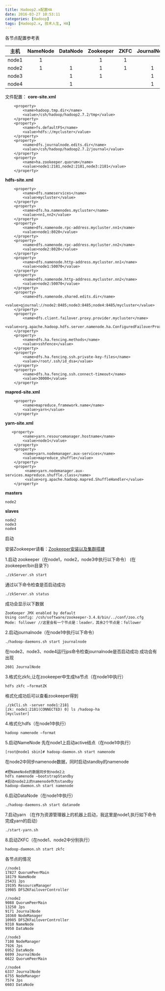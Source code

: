 ```yaml
---
title: Hadoop2.x配置HA
date: 2016-03-27 10:53:11
categories: [Hadoop]
tags: [Hadoop2.x, 技术人生, HA]
---
```

各节点配置参考表

| 主机 | NameNode | DataNode | Zookeeper | ZKFC | JournalNode | ResourceManager | NodeManager |
|:-----:|:-----:|:-----:|:-----:|:-----:|:-----:|:-----:|:-----:|
|node1|1||1|1||1||
|node2|1|1|1|1|1||1|
|node3||1|1||1||1|
|node4||1|||1||1|


文件配置：
**core-site.xml**

```
    <property>
        <name>hadoop.tmp.dir</name>
        <value>/csh/hadoop/hadoop2.7.2/tmp</value>
    </property>
    <property>
        <name>fs.defaultFS</name>
        <value>hdfs://mycluster</value>
    </property>
    <property>
        <name>dfs.journalnode.edits.dir</name>
        <value>/csh/hadoop/hadoop2.7.2/journal</value>
    </property>
    <property>
        <name>ha.zookeeper.quorum</name>
        <value>node1:2181,node2:2181,node3:2181</value>
    </property>
```

**hdfs-site.xml**

```
    <property>
        <name>dfs.nameservices</name>
        <value>mycluster</value>
    </property>
    <property>
        <name>dfs.ha.namenodes.mycluster</name>
        <value>nn1,nn2</value>
    </property>
    <property>
        <name>dfs.namenode.rpc-address.mycluster.nn1</name>
        <value>node1:8020</value>
    </property>
    <property>
        <name>dfs.namenode.rpc-address.mycluster.nn2</name>
        <value>node2:8020</value>
    </property>
    <property>
        <name>dfs.namenode.http-address.mycluster.nn1</name>
        <value>node1:50070</value>
    </property>
    <property>
        <name>dfs.namenode.http-address.mycluster.nn2</name>
        <value>node2:50070</value>
    </property>
    <property>
        <name>dfs.namenode.shared.edits.dir</name>
        <value>qjournal://node2:8485;node3:8485;node4:8485/mycluster</value>
    </property>
    <property>
        <name>dfs.client.failover.proxy.provider.mycluster</name>
        <value>org.apache.hadoop.hdfs.server.namenode.ha.ConfiguredFailoverProxyProvider</value>
    </property>
    <property>
        <name>dfs.ha.fencing.methods</name>
        <value>sshfence</value>
    </property>
    <property>
        <name>dfs.ha.fencing.ssh.private-key-files</name>
        <value>/root/.ssh/id_dsa</value>
    </property>
    <property>
        <name>dfs.ha.fencing.ssh.connect-timeout</name>
        <value>30000</value>
    </property>
```

**mapred-site.xml**

```
    <property>
        <name>mapreduce.framework.name</name>
        <value>yarn</value>
    </property>
```

**yarn-site.xml**

```
   <property>
        <name>yarn.resourcemanager.hostname</name>
        <value>node1</value>
    </property>
    <property>
        <name>yarn.nodemanager.aux-services</name>
        <value>mapreduce_shuffle</value>
    </property>
    <property>
         <name>yarn.nodemanager.aux-services.mapreduce.shuffle.class</name>
         <value>org.apache.hadoop.mapred.ShuffleHandler</value>
    </property>
```

**masters**

```
node2
```

**slaves**

```
node2
node3
node4
```

启动

安装Zookeeper请看：[Zookeeper安装以及集群搭建](https://1csh1.github.io/2016/03/27/Zookeeper%E5%AE%89%E8%A3%85%E4%BB%A5%E5%8F%8A%E9%9B%86%E7%BE%A4%E6%90%AD%E5%BB%BA/)

1.启动 zookeeper（在node1，node2，node3中执行以下命令）
(在zookeeper/bin目录下)

```
./zkServer.sh start
```

通过以下命令检查是否启动成功

```
./zkServer.sh status
```

成功会显示以下数据

```
ZooKeeper JMX enabled by default
Using config: /csh/software/zookeeper-3.4.8/bin/../conf/zoo.cfg
Mode: follower //这里会有一个节点是：leader，其余2个节点是：follower
```


2.启动journalnode（在node1中执行以下命令）

```
./hadoop-daemons.sh start journalnode
```

在node2、node3、node4运行jps命令检查journalnode是否启动成功
成功会有出现

```
2601 JournalNode
```



3.格式化zkfc,让在zookeeper中生成ha节点（在node1中执行）

```
hdfs zkfc –formatZK
```

格式化成功后可以查看zookeeper得到

```
./zkCli.sh -server node1:2181
[zk: node1:2181(CONNECTED) 0] ls /hadoop-ha
[mycluster]

```

4.格式化hdfs（在node1中执行）

```
hadoop namenode –format
```


5.启动NameNode
先在node1上启动active结点（在node1中执行）

```
[root@node1 sbin]# hadoop-daemon.sh start namenode
```

在node2中同步namenode数据，同时启动standby的namenode

```
#把NameNode的数据同步到node2上  
hdfs namenode –bootstrapStandby  
#启动node2上的namenode作为standby  
hadoop-daemon.sh start namenode 
```


6.启动DataNode（在node1中执行）

```
./hadoop-daemons.sh start datanode
```

7.启动yarn
（在作为资源管理器上的机器上启动，我这里是node1,执行如下命令完成yarn的启动）

```
./start-yarn.sh
```


8.启动ZKFC（在node1、node2中分别执行）

```
hadoop-daemon.sh start zkfc 
```


各节点的情况

```
//node1
17827 QuorumPeerMain
18179 NameNode
25431 Jps
19195 ResourceManager
19985 DFSZKFailoverController

//node2
9088 QuorumPeerMain
13250 Jps
9171 JournalNode
10360 NodeManager
10985 DFSZKFailoverController
9310 NameNode
9950 DataNode

//node3
7108 NodeManager
7926 Jps
6952 DataNode
6699 JournalNode
6622 QuorumPeerMain

//node4
6337 JournalNode
6755 NodeManager
7574 Jps
6603 DataNode
```
